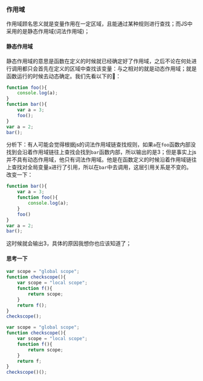 ### 作用域
作用域顾名思义就是变量作用在一定区域，且能通过某种规则进行查找；而JS中采用的是静态作用域(词法作用域)；
#### 静态作用域
静态作用域的意思是函数在定义的时候就已经确定好了作用域，之后不论在何处进行调用都只会首先在定义的区域中查找该变量：与之相对的就是动态作用域；就是函数运行的时候去动态确定。我们先看以下的🌰：
```js
function foo(){
    console.log(a);
}
function bar(){
    var a = 3;
    foo();
}
var a = 2;
bar();
```
分析下：有人可能会觉得根据js的词法作用域链查找规则，如果`a`在`foo`函数内部没找到会沿着作用域链往上查找会找到`bar`函数内部，所以输出的是3；但是事实上js并不具有动态作用域，他只有词法作用域。他是在函数定义的时候沿着作用域链往上查找对全局变量`a`进行了引用，所以在`bar`中去调用，这层引用关系是不变的。改变一下：
```js
function bar(){
    var a = 3;
    function foo(){
        console.log(a);
    }
    foo()
}
var a = 2;
bar();
```
这时候就会输出3，具体的原因我想你也应该知道了；
#### 思考一下
```js
var scope = "global scope";
function checkscope(){
    var scope = "local scope";
    function f(){
        return scope;
    }
    return f();
}
checkscope();
```
```js
var scope = "global scope";
function checkscope(){
    var scope = "local scope";
    function f(){
        return scope;
    }
    return f;
}
checkscope()();
```
